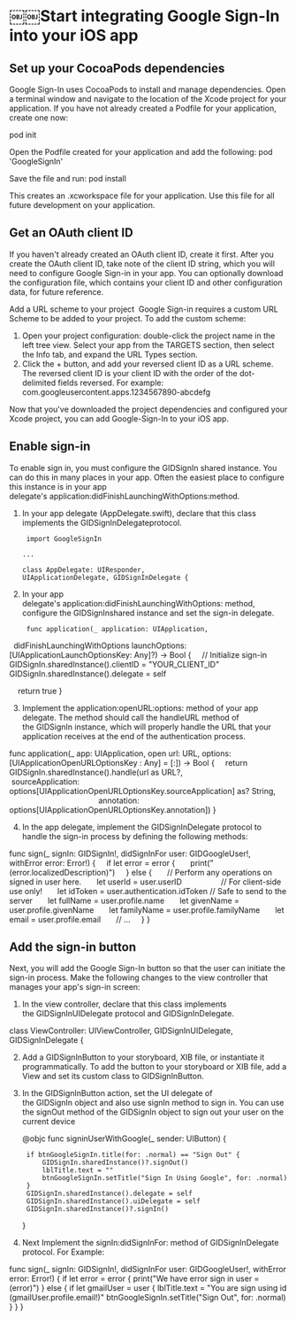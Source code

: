 # ￼￼Start integrating Google Sign-In into your iOS app

## Set up your CocoaPods dependencies

Google Sign-In uses CocoaPods to install and manage dependencies. Open a terminal window and navigate to the location of the Xcode project for your application. If you have not already created a Podfile for your application, create one now:

pod init

Open the Podfile created for your application and add the following: pod 'GoogleSignIn'

Save the file and run:
pod install

This creates an .xcworkspace file for your application. Use this file for all future development on your application.

## Get an OAuth client ID

If you haven't already created an OAuth client ID, create it first.
After you create the OAuth client ID, take note of the client ID string, which you will need to configure Google Sign-in in your app. You can optionally download the configuration file, which contains your client ID and other configuration data, for future reference.

Add a URL scheme to your project 
Google Sign-in requires a custom URL Scheme to be added to your project. To add the custom scheme:

1. Open your project configuration: double-click the project name in the left tree view. Select your app from the TARGETS section, then select the Info tab, and expand the URL Types section. 
2. Click the + button, and add your reversed client ID as a URL scheme. The reversed client ID is your client ID with the order of the dot-delimited fields reversed. For example: 
        com.googleusercontent.apps.1234567890-abcdefg

Now that you've downloaded the project dependencies and configured your Xcode project, you can add Google-Sign-In to your iOS app.

## Enable sign-in

To enable sign in, you must configure the GIDSignIn shared instance. You can do this in many places in your app. Often the easiest place to configure this instance is in your app delegate's application:didFinishLaunchingWithOptions:method.

1. In your app delegate (AppDelegate.swift), declare that this class implements the GIDSignInDelegateprotocol.

        import GoogleSignIn

       ...

       class AppDelegate: UIResponder,                                                  UIApplicationDelegate, GIDSignInDelegate {


2. In your app delegate's application:didFinishLaunchingWithOptions: method, configure the GIDSignInshared instance and set the sign-in delegate.
        
        func application(_ application: UIApplication,
  didFinishLaunchingWithOptions launchOptions: [UIApplicationLaunchOptionsKey: Any]?) -> Bool {
    // Initialize sign-in
    GIDSignIn.sharedInstance().clientID = "YOUR_CLIENT_ID"
    GIDSignIn.sharedInstance().delegate = self

    return true
}

3. Implement the application:openURL:options: method of your app delegate. The method should call the handleURL method of the GIDSignIn instance, which will properly handle the URL that your application receives at the end of the authentication process.

func application(_ app: UIApplication, open url: URL, options: [UIApplicationOpenURLOptionsKey : Any] = [:]) -> Bool {
    return GIDSignIn.sharedInstance().handle(url as URL?,
                                             sourceApplication: options[UIApplicationOpenURLOptionsKey.sourceApplication] as? String,
                                             annotation: options[UIApplicationOpenURLOptionsKey.annotation])
}

4. In the app delegate, implement the GIDSignInDelegate protocol to handle the sign-in process by defining the following methods:

func sign(_ signIn: GIDSignIn!, didSignInFor user: GIDGoogleUser!,
  withError error: Error!) {
    if let error = error {
      print("\(error.localizedDescription)")
    } else {
      // Perform any operations on signed in user here.
      let userId = user.userID                  // For client-side use only!
      let idToken = user.authentication.idToken // Safe to send to the server
      let fullName = user.profile.name
      let givenName = user.profile.givenName
      let familyName = user.profile.familyName
      let email = user.profile.email
      // ...
    }
}

## Add the sign-in button

Next, you will add the Google Sign-In button so that the user can initiate the sign-in process. Make the following changes to the view controller that manages your app's sign-in screen:

1. In the view controller, declare that this class implements the GIDSignInUIDelegate protocol and GIDSignInDelegate.

class ViewController: UIViewController, GIDSignInUIDelegate, GIDSignInDelegate {


2. Add a GIDSignInButton to your storyboard, XIB file, or instantiate it programmatically. To add the button to your storyboard or XIB file, add a View and set its custom class to GIDSignInButton.

3. In the GIDSignInButton action, set the UI delegate of the GIDSignIn object and also use signIn method to sign in. You can use the signOut method of the GIDSignIn object to sign out your user on the current device

    @objc func signinUserWithGoogle(_ sender: UIButton) {
        
        if btnGoogleSignIn.title(for: .normal) == "Sign Out" {
            GIDSignIn.sharedInstance()?.signOut()
            lblTitle.text = ""
            btnGoogleSignIn.setTitle("Sign In Using Google", for: .normal)
        }
        GIDSignIn.sharedInstance().delegate = self
        GIDSignIn.sharedInstance().uiDelegate = self
        GIDSignIn.sharedInstance()?.signIn()
    }

4. Next Implement the signIn:didSignInFor: method of GIDSignInDelegate protocol. For Example:

func sign(_ signIn: GIDSignIn!, didSignInFor user: GIDGoogleUser!, withError error: Error!) {
        if let error = error {
            print("We have error sign in user = \(error)")
        }
        else {
            if let gmailUser = user {
                lblTitle.text = "You are sign using id \(gmailUser.profile.email!)"
                btnGoogleSignIn.setTitle("Sign Out", for: .normal)
            }
        }
    }

